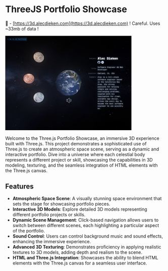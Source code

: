 # ThreeJS Portfolio Showcase

🔗 - [https://3d.alecdieken.com](https://3d.alecdieken.com)
! Careful. Uses ~33mb of data !

<img src="images/3d-tbn.png" width="400">

Welcome to the Three.js Portfolio Showcase, an immersive 3D experience built with Three.js. This project demonstrates a sophisticated use of Three.js to create an atmospheric space scene, serving as a dynamic and interactive portfolio. Dive into a universe where each celestial body represents a different project or skill, showcasing the capabilities in 3D modeling, texturing, and the seamless integration of HTML elements with the Three.js canvas.

## Features

- **Atmospheric Space Scene**: A visually stunning space environment that sets the stage for showcasing portfolio pieces.
- **Interactive 3D Models**: Explore detailed 3D models representing different portfolio projects or skills.
- **Dynamic Scene Management**: Click-based navigation allows users to switch between different scenes, each highlighting a particular aspect of the portfolio.
- **Sound Control**: Users can control background music and sound effects, enhancing the immersive experience.
- **Advanced 3D Texturing**: Demonstrates proficiency in applying realistic textures to 3D models, adding depth and realism to the scene.
- **HTML and Three.js Integration**: Showcases the ability to blend HTML elements with the Three.js canvas for a seamless user interface.

